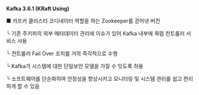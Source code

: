 **Kafka 3.6.1 (KRaft Using)**

■ 카프카 클러스터 코디네이터 역할을 하는 Zookeeper를 걷어낸 버전

   └ 기존 주키퍼의 외부 메타데이터 관리에 이슈가 있어 Kafka 내부에 쿼럼 컨트롤러 서비스 사용
 
   └ 컨트롤러 Fail Over 조치를 거의 즉각적으로 수행
 
   └ Kafka가 시스템에 대한 단일보안 모델을 가질 수 잇도록 허용
 
   └ 소프트웨어를 단순화하여 안정성을 향상시키고 모니터링 및 시스템 관리를 쉽고 편리하게 할 수 있음
